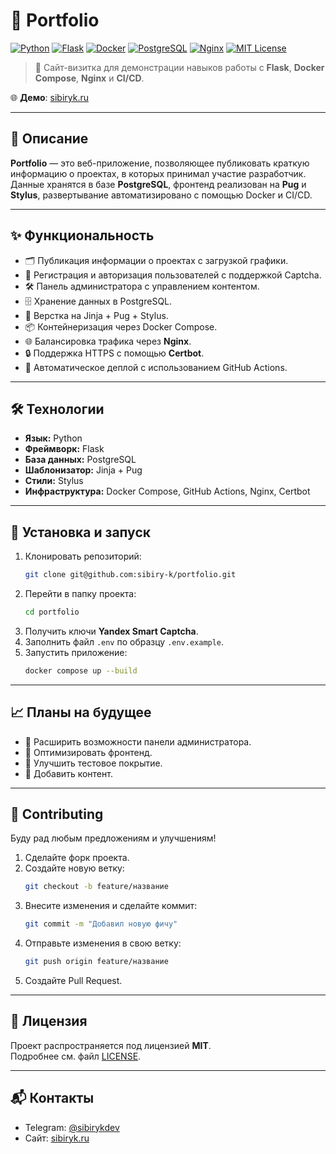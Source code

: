 # 📇 Portfolio

[![Python](https://img.shields.io/badge/Python-3.13-blue?logo=python)](https://www.python.org/)
[![Flask](https://img.shields.io/badge/Flask-3.1.1-lightgrey?logo=flask)](https://flask.palletsprojects.com/)
[![Docker](https://img.shields.io/badge/Docker-Compose-2496ED?logo=docker)](https://www.docker.com/)
[![PostgreSQL](https://img.shields.io/badge/PostgreSQL-17-336791?logo=postgresql)](https://www.postgresql.org/)
[![Nginx](https://img.shields.io/badge/Nginx-LB-009639?logo=nginx)](https://nginx.org/)
[![MIT License](https://img.shields.io/badge/License-MIT-green.svg)](LICENSE)

> 💼 Сайт-визитка для демонстрации навыков работы с **Flask**, **Docker Compose**, **Nginx** и **CI/CD**.

🌐 **Демо**: [sibiryk.ru](https://sibiryk.ru)

---

## 📜 Описание

**Portfolio** — это веб-приложение, позволяющее публиковать краткую информацию о проектах, в которых принимал участие разработчик.  
Данные хранятся в базе **PostgreSQL**, фронтенд реализован на **Pug** и **Stylus**, развертывание автоматизировано с помощью Docker и CI/CD.

---

## ✨ Функциональность

- 🗂 Публикация информации о проектах с загрузкой графики.
- 🔑 Регистрация и авторизация пользователей c поддержкой Captcha.
- 🛠 Панель администратора с управлением контентом.
- 🗄 Хранение данных в PostgreSQL.
- 🎨 Верстка на Jinja + Pug + Stylus.
- 📦 Контейнеризация через Docker Compose.
- 🌐 Балансировка трафика через **Nginx**.
- 🔒 Поддержка HTTPS с помощью **Certbot**.
- 🚀 Автоматическое деплой с использованием GitHub Actions.

---

## 🛠 Технологии

- **Язык:** Python  
- **Фреймворк:** Flask  
- **База данных:** PostgreSQL  
- **Шаблонизатор:** Jinja + Pug  
- **Стили:** Stylus  
- **Инфраструктура:** Docker Compose, GitHub Actions, Nginx, Certbot

---

## 🚀 Установка и запуск

1. Клонировать репозиторий:  
   ```bash
   git clone git@github.com:sibiry-k/portfolio.git
   ```
2. Перейти в папку проекта:  
   ```bash
   cd portfolio
   ```
3. Получить ключи **Yandex Smart Captcha**.  
4. Заполнить файл `.env` по образцу `.env.example`.  
5. Запустить приложение:  
   ```bash
   docker compose up --build
   ```

---

## 📈 Планы на будущее

- 🔹 Расширить возможности панели администратора.
- 🔹 Оптимизировать фронтенд.
- 🔹 Улучшить тестовое покрытие.
- 🔹 Добавить контент.
---

## 🤝 Contributing

Буду рад любым предложениям и улучшениям!

1. Сделайте форк проекта.  
2. Создайте новую ветку:  
   ```bash
   git checkout -b feature/название
   ```
3. Внесите изменения и сделайте коммит:  
   ```bash
   git commit -m "Добавил новую фичу"
   ```
4. Отправьте изменения в свою ветку:  
   ```bash
   git push origin feature/название
   ```
5. Создайте Pull Request.

---

## 📄 Лицензия

Проект распространяется под лицензией **MIT**.  
Подробнее см. файл [LICENSE](LICENSE).

---

## 📬 Контакты

- Telegram: [@sibirykdev](https://t.me/sibirykdev)  
- Сайт: [sibiryk.ru](https://sibiryk.ru)
```
